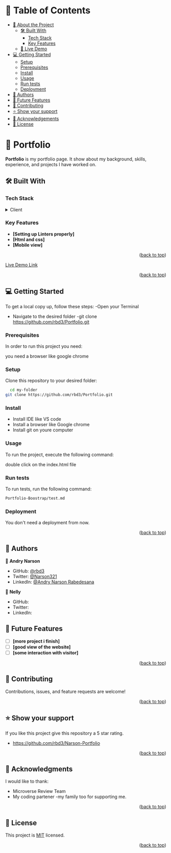 
# 📗 Table of Contents

- [📖 About the Project](#about-project)
  - [🛠 Built With](#built-with)
    - [Tech Stack](#tech-stack)
    - [Key Features](#key-features)
  - [🚀 Live Demo](#live-demo)
- [💻 Getting Started](#getting-started)
  - [Setup](#setup)
  - [Prerequisites](#prerequisites)
  - [Install](#install)
  - [Usage](#usage)
  - [Run tests](#run-tests)
  - [Deployment](#triangular_flag_on_post-deployment)
- [👥 Authors](#authors)
- [🔭 Future Features](#future-features)
- [🤝 Contributing](#contributing)
- [⭐️ Show your support](#support)
- [🙏 Acknowledgements](#acknowledgements)
- [📝 License](#license)



# 📖 Portfolio <a name="about-project"></a>

**Portfolio** is my portfolio page. It show about my background, skills, experience, and projects I have worked on.
## 🛠 Built With <a name="built-with"></a>

### Tech Stack <a name="tech-stack"></a>


<details>
  <summary>Client</summary>
  <ul>
    <li><a href="https://www.w3schools.com/html">HTML</a></li>
    <li><a href="https://www.w3schools.com/css">CSS</a></li>
  </ul>
</details>

### Key Features <a name="key-features"></a>


- **[Setting up Linters properly]**
- **[Html and css]**
- **[Mobile view]**

<p align="right">(<a href="#readme-top">back to top</a>)</p>

[Live Demo Link](https://rbd3.github.io/)

<p align="right">(<a href="#readme-top">back to top</a>)</p>

## 💻 Getting Started <a name="getting-started"></a>

To get a local copy up, follow these steps:
-Open your Terminal
- Navigate to the desired folder
-git clone https://github.com/rbd3/Portfolio.git

### Prerequisites

In order to run this project you need:

you need a browser like google chrome


### Setup

Clone this repository to your desired folder:

```sh
  cd my-folder
git clone https://github.com/rbd3/Portfolio.git
```
### Install

- Install IDE like VS code
- Install a browser like Google chrome
- Install git on youre computer

### Usage

To run the project, execute the following command:

double click on the index.html file

### Run tests

To run tests, run the following command:


```sh
Portfolio-Boostrap/test.md
```

### Deployment

You don't need a deployment from now.


<p align="right">(<a href="#readme-top">back to top</a>)</p>

## 👥 Authors <a name="authors"></a>


👤 **Andry Narson**

- GitHub: [@rbd3](https://github.com/rbd3)
- Twitter: [@Narson321](https://twitter.com/@Narson321)
- LinkedIn: [@Andry Narson Rabedesana](https://linkedin.com/in/andry-narson-rabedesana-15b8b4248)

👤 **Nelly**

- GitHub: [](https://github.com/)
- Twitter: [](https://twitter.com/)
- LinkedIn: [](https://linkedin.com/in/)


## 🔭 Future Features <a name="future-features"></a>


- [ ] **[more project i finish]**
- [ ] **[good view of the website]**
- [ ] **[some interaction with visitor]**

<p align="right">(<a href="#readme-top">back to top</a>)</p>

## 🤝 Contributing <a name="contributing"></a>

Contributions, issues, and feature requests are welcome!

<p align="right">(<a href="#readme-top">back to top</a>)</p>


## ⭐️ Show your support <a name="support"></a>

If you like this project give this repository a 5 star rating.

- https://github.com/rbd3/Narson-Portfolio

<p align="right">(<a href="#readme-top">back to top</a>)</p>

## 🙏 Acknowledgments <a name="acknowledgements"></a>

I would like to thank:
- Microverse Review Team
- My coding partener
-my family too for supporting me.

<p align="right">(<a href="#readme-top">back to top</a>)</p>

## 📝 License <a name="license"></a>

This project is [MIT](./LICENSE) licensed.
<p align="right">(<a href="#readme-top">back to top</a>)</p>